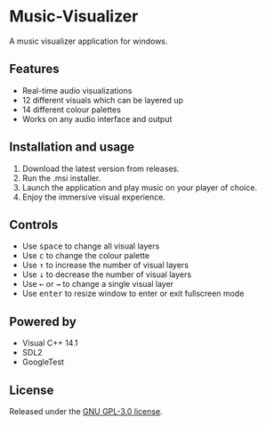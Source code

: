 # Music-Visualizer
A music visualizer application for windows.

## Features
- Real-time audio visualizations
- 12 different visuals which can be layered up
- 14 different colour palettes
- Works on any audio interface and output

## Installation and usage
1. Download the latest version from releases.
2. Run the .msi installer.
3. Launch the application and play music on your player of choice.
4. Enjoy the immersive visual experience.

## Controls
- Use <kbd>space</kbd> to change all visual layers
- Use <kbd>c</kbd> to change the colour palette
- Use <kbd>↑</kbd> to increase the number of visual layers
- Use <kbd>↓</kbd> to decrease the number of visual layers
- Use <kbd>←</kbd> or <kbd>→</kbd> to change a single visual layer
- Use <kbd>enter</kbd> to resize window to enter or exit fullscreen mode

## Powered by
- Visual C++ 14.1
- SDL2
- GoogleTest

## License
Released under the [GNU GPL-3.0 license](https://github.com/k-lomer/Music-Visualizer/blob/main/LICENSE).
